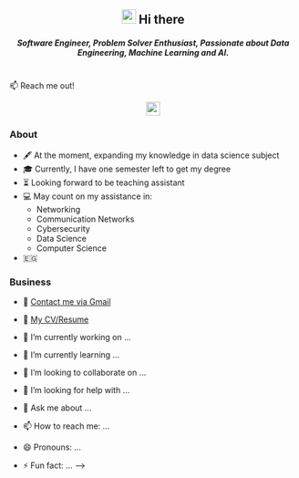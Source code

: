 <h2 align="center"><img src="https://media.giphy.com/media/hvRJCLFzcasrR4ia7z/giphy.gif" width="25px"> Hi there </h2>

<h5 align="center"> Software Engineer, Problem Solver Enthusiast, Passionate about Data Engineering, Machine Learning and AI. </h5>

<br>
📫 Reach me out!
<p align="center">
    <a href="https://www.linkedin.com/in/mohamed-youssef-310a06214/"><img height="24px" src="https://img.shields.io/badge/linkedin-%230177B5?style=flat&logo=linkedin&logoColor=white&link=https://www.linkedin.com/in/mohamed-youssef-310a06214/"/></a>
  </p> 

<!-- About-->
<h3 align="left">About</h3>

* :fountain_pen: At the moment, expanding my knowledge in data science subject
* :mortar_board: Currently, I have one semester left to get my degree
* :hourglass_flowing_sand: Looking forward to be teaching assistant
* :computer: May count on my assistance in:
     * Networking
     * Communication Networks
     * Cybersecurity
     * Data Science
     * Computer Science
* :egypt:

<!-- Business-->
<h3 align="left">Business</h3>

- :email: [Contact me via Gmail](https://mail.google.com/mail/u/?authuser=abdo.gelany90@DOMAIN.COM)
- :paperclip: [My CV/Resume](https://drive.google.com/file/d/110rEoNQV5P5QqYBFgOo_K41JnLKLtqEd/view?usp=sharing)

- 🔭 I’m currently working on ...
- 🌱 I’m currently learning ...
- 👯 I’m looking to collaborate on ...
- 🤔 I’m looking for help with ...
- 💬 Ask me about ...
- 📫 How to reach me: ...
- 😄 Pronouns: ...
- ⚡ Fun fact: ...
-->
